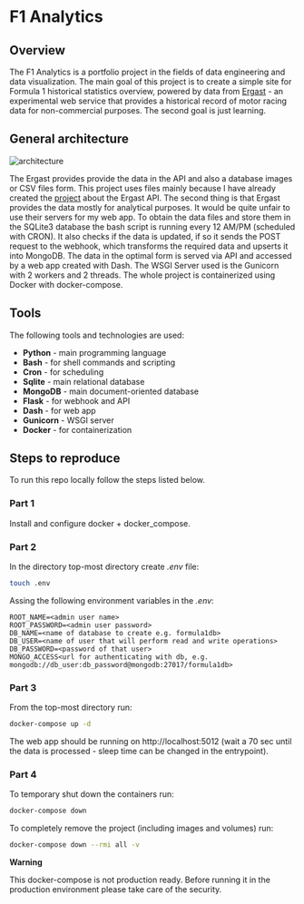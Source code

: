 # F1 Analytics

## Overview
The F1 Analytics is a portfolio project in the fields of data engineering and data visualization. The main goal of this project is to create a simple site for Formula 1 historical statistics overview, powered by data from [Ergast](https://ergast.com/mrd/) - an experimental web service that provides a historical record of motor racing data for non-commercial purposes. The second goal is just learning. 

## General architecture
![architecture](https://user-images.githubusercontent.com/41913470/181359256-c4e6a6b5-eec8-418d-954c-e07ca54fa339.pn)

The Ergast provides provide the data in the API and also a database images or CSV files form. This project uses files mainly because I have already created the [project](https://github.com/BrozenSenpai/yukinator) about the Ergast API. The second thing is that Ergast provides the data mostly for analytical purposes. It would be quite unfair to use their servers for my web app. To obtain the data files and store them in the SQLite3 database the bash script is running every 12 AM/PM (scheduled with CRON). It also checks if the data is updated, if so it sends the POST request to the webhook, which transforms the required data and upserts it into MongoDB. The data in the optimal form is served via API and accessed by a web app created with Dash. The WSGI Server used is the Gunicorn with 2 workers and 2 threads. The whole project is containerized using Docker with docker-compose.

## Tools
The following tools and technologies are used:
* **Python** - main programming language
* **Bash** - for shell commands and scripting
* **Cron** - for scheduling
* **Sqlite** - main relational database
* **MongoDB** - main document-oriented database
* **Flask** - for webhook and API
* **Dash** - for web app
* **Gunicorn** - WSGI server
* **Docker** - for containerization

## Steps to reproduce
To run this repo locally follow the steps listed below.

### Part 1
Install and configure docker + docker_compose.

### Part 2
In the directory top-most directory create *.env* file:
```bash
touch .env
```
Assing the following environment variables in the *.env*:
```
ROOT_NAME=<admin user name>
ROOT_PASSWORD=<admin user password>
DB_NAME=<name of database to create e.g. formula1db>
DB_USER=<name of user that will perform read and write operations>
DB_PASSWORD=<password of that user>
MONGO_ACCESS<url for authenticating with db, e.g. mongodb://db_user:db_password@mongodb:27017/formula1db> 
````
### Part 3
From the top-most directory run:
```bash
docker-compose up -d
```
The web app should be running on http://localhost:5012 (wait a 70 sec until the data is processed - sleep time can be changed in the  entrypoint).

### Part 4
To temporary shut down the containers run:
```bash
docker-compose down
```
To completely remove the project (including images and volumes) run:
```bash
docker-compose down --rmi all -v
```
**Warning**

This docker-compose is not production ready. Before running it in the production environment please take care of the security.
